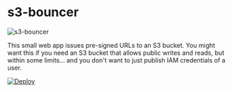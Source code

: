 # s3-bouncer

![s3-bouncer](https://raw.githubusercontent.com/ezyang/s3-bouncer/master/s3-bouncer.png)

This small web app issues pre-signed URLs to an S3 bucket.  You might
want this if you need an S3 bucket that allows public writes and reads,
but within some limits... and you don't want to just publish IAM
credentials of a user.

[![Deploy](https://www.herokucdn.com/deploy/button.svg)](https://heroku.com/deploy)
